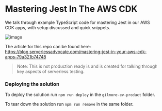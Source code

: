 # Mastering Jest In The AWS CDK

We talk through example TypeScript code for mastering Jest in our AWS CDK apps, with setup discussed and quick snippets.

![image](./docs/images/header.png)

The article for this repo can be found here: https://blog.serverlessadvocate.com/mastering-jest-in-your-aws-cdk-apps-79a321b74748

> Note: This is not production ready is and is created for talking through key aspects of serverless testing.

### Deploying the solution

To deploy the solution run `npm run deploy` in the `gilmore-ev-product` folder.

To tear down the solution run `npm run remove` in the same folder.
